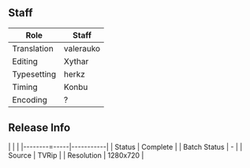 ## Staff

| Role        | Staff     |
|-------------|-----------|
| Translation | valerauko |
| Editing     | Xythar    |
| Typesetting | herkz     |
| Timing      | Konbu     |
| Encoding    | ?         |

## Release Info

|              |           |
|--------=-----|-----------|
| Status       | Complete  |
| Batch Status | -         |
| Source       | TVRip     |
| Resolution   | 1280x720  |
